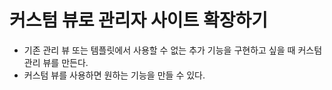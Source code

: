 # 커스텀 뷰로 관리자 사이트 확장하기

- 기존 관리 뷰 또는 템플릿에서 사용할 수 없는 추가 기능을 구현하고 싶을 때 커스텀 관리 뷰를 만든다.
- 커스텀 뷰를 사용하면 원하는 기능을 만들 수 있다.